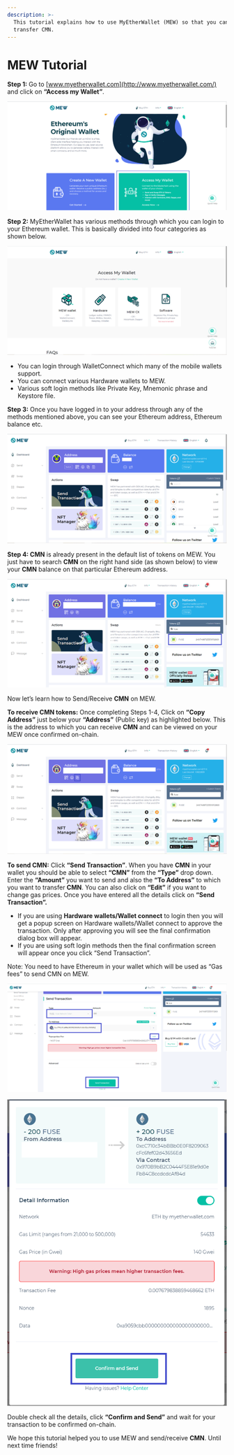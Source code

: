 ```yaml
---
description: >-
  This tutorial explains how to use MyEtherWallet (MEW) so that you can view and
  transfer CMN.
---
```


# MEW Tutorial

**Step 1:** Go to [www.myetherwallet.com](http://www.myetherwallet.com/) and click on **“Access my Wallet”**.

![](../.gitbook/assets/2%20%283%29.png)

**Step 2:** MyEtherWallet has various methods through which you can login to your Ethereum wallet. This is basically divided into four categories as shown below.

![](../.gitbook/assets/1%20%282%29.png)

* You can login through WalletConnect which many of the mobile wallets support.
* You can connect various Hardware wallets to MEW.
* Various soft login methods like Private Key, Mnemonic phrase and Keystore file.

**Step 3:** Once you have logged in to your address through any of the methods mentioned above, you can see your Ethereum address, Ethereum balance etc.

![](../.gitbook/assets/6%20%283%29.png)

**Step 4: CMN** is already present in the default list of tokens on MEW. You just have to search **CMN** on the right hand side \(as shown below\) to view your **CMN** balance on that particular Ethereum address.

![](../.gitbook/assets/7%20%282%29.png)

Now let’s learn how to Send/Receive **CMN** on MEW.

**To receive CMN tokens:** Once completing Steps 1-4, Click on **“Copy Address”** just below your **“Address”** \(Public key\) as highlighted below. This is the address to which you can receive **CMN** and can be viewed on your MEW once confirmed on-chain.

![](../.gitbook/assets/8.png)

**To send CMN:** Click **“Send Transaction”**. When you have **CMN** in your wallet you should be able to select **“CMN”** from the **“Type”** drop down. Enter the **“Amount”** you want to send and also the **“To Address”** to which you want to transfer **CMN**. You can also click on **“Edit”** if you want to change gas prices. Once you have entered all the details click on **“Send Transaction”.**

* If you are using **Hardware wallets/Wallet connect** to login then you will get a popup screen on Hardware wallets/Wallet connect to approve the transaction. Only after approving you will see the final confirmation dialog box will appear.
*  If you are using soft login methods then the final confirmation screen will appear once you click “Send Transaction”.

Note: You need to have Ethereum in your wallet which will be used as “Gas fees” to send CMN on MEW.

![](../.gitbook/assets/9%20%282%29.png)

![](../.gitbook/assets/10%20%281%29.png)

Double check all the details, click **“Confirm and Send”** and wait for your transaction to be confirmed on-chain.

We hope this tutorial helped you to use MEW and send/receive **CMN**. Until next time friends!

